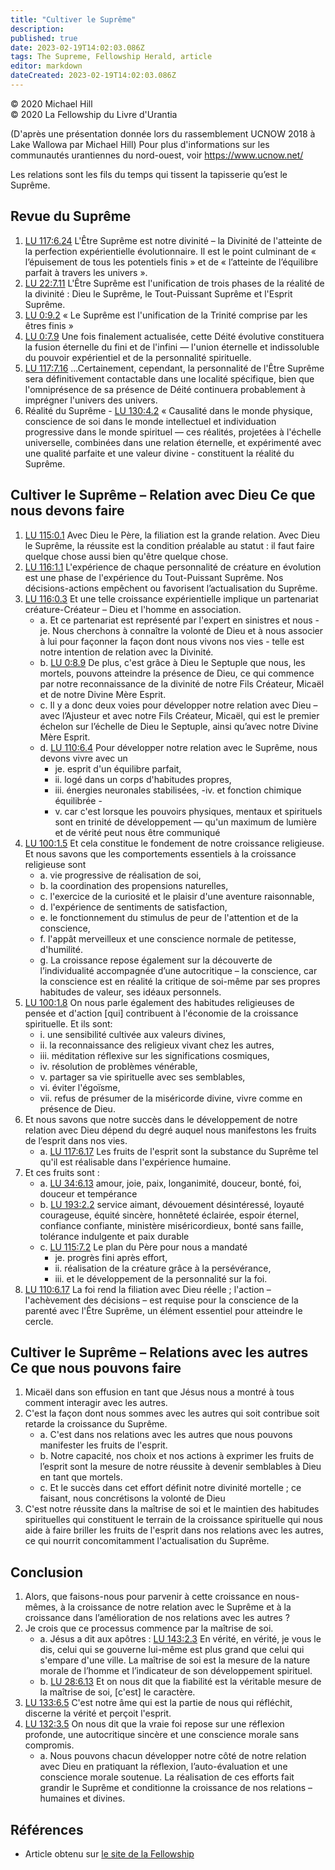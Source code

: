 ```yaml
---
title: "Cultiver le Suprême"
description: 
published: true
date: 2023-02-19T14:02:03.086Z
tags: The Supreme, Fellowship Herald, article
editor: markdown
dateCreated: 2023-02-19T14:02:03.086Z
---
```


<p class="v-card v-sheet theme--light grey lighten-3 px-2">© 2020 Michael Hill<br>© 2020 La Fellowship du Livre d'Urantia</p>


(D'après une présentation donnée lors du rassemblement UCNOW 2018 à Lake Wallowa par Michael Hill) Pour plus d'informations sur les communautés urantiennes du nord-ouest, voir https://www.ucnow.net/ 

Les relations sont les fils du temps qui tissent la tapisserie qu’est le Suprême. 


## Revue du Suprême 

1. [LU 117:6.24](/fr/The_Urantia_Book/117#p6_24) L'Être Suprême est notre divinité – la Divinité de l'atteinte de la perfection expérientielle évolutionnaire. Il est le point culminant de « l’épuisement de tous les potentiels finis » et de « l’atteinte de l’équilibre parfait à travers les univers ». 
2. [LU 22:7.11](/fr/The_Urantia_Book/22#p7_11) L'Être Suprême est l'unification de trois phases de la réalité de la divinité : Dieu le Suprême, le Tout-Puissant Suprême et l'Esprit Suprême. 
3. [LU 0:9.2](/fr/The_Urantia_Book/0#p9_2) « Le Suprême est l'unification de la Trinité comprise par les êtres finis » 
4. [LU 0:7.9](/fr/The_Urantia_Book/0#p7_9) Une fois finalement actualisée, cette Déité évolutive constituera la fusion éternelle du fini et de l'infini — l'union éternelle et indissoluble du pouvoir expérientiel et de la personnalité spirituelle. 
5. [LU 117:7.16](/fr/The_Urantia_Book/117#p7_16) ...Certainement, cependant, la personnalité de l'Être Suprême sera définitivement contactable dans une localité spécifique, bien que l'omniprésence de sa présence de Déité continuera probablement à imprégner l'univers des univers. 
6. Réalité du Suprême - [LU 130:4.2](/fr/The_Urantia_Book/130#p4_2) « Causalité dans le monde physique, conscience de soi dans le monde intellectuel et individuation progressive dans le monde spirituel — ces réalités, projetées à l'échelle universelle, combinées dans une relation éternelle, et expérimenté avec une qualité parfaite et une valeur divine - constituent la réalité du Suprême. 

## Cultiver le Suprême – Relation avec Dieu Ce que nous devons faire 

1. [LU 115:0.1](/fr/The_Urantia_Book/115#p0_1) Avec Dieu le Père, la filiation est la grande relation. Avec Dieu le Suprême, la réussite est la condition préalable au statut : il faut faire quelque chose aussi bien qu'être quelque chose. 
2. [LU 116:1.1](/fr/The_Urantia_Book/116#p1_1) L'expérience de chaque personnalité de créature en évolution est une phase de l'expérience du Tout-Puissant Suprême. Nos décisions-actions empêchent ou favorisent l’actualisation du Suprême. 
3. [LU 116:0.3](/fr/The_Urantia_Book/116#p0_3) Et une telle croissance expérientielle implique un partenariat créature-Créateur – Dieu et l'homme en association. 
    - a. Et ce partenariat est représenté par l'expert en sinistres et nous 
        -je. Nous cherchons à connaître la volonté de Dieu et à nous associer à lui pour façonner la façon dont nous vivons nos vies - telle est notre intention de relation avec la Divinité. 
    - b. [LU 0:8.9](/fr/The_Urantia_Book/0#p8_9) De plus, c'est grâce à Dieu le Septuple que nous, les mortels, pouvons atteindre la présence de Dieu, ce qui commence par notre reconnaissance de la divinité de notre Fils Créateur, Micaël et de notre Divine Mère Esprit. 
    - c. Il y a donc deux voies pour développer notre relation avec Dieu – avec l’Ajusteur et avec notre Fils Créateur, Micaël, qui est le premier échelon sur l’échelle de Dieu le Septuple, ainsi qu’avec notre Divine Mère Esprit. 
    - d. [LU 110:6.4](/fr/The_Urantia_Book/110#p6_4) Pour développer notre relation avec le Suprême, nous devons vivre avec un 
        - je. esprit d'un équilibre parfait, 
        - ii. logé dans un corps d'habitudes propres, 
        - iii. énergies neuronales stabilisées, 
        -iv. et fonction chimique équilibrée - 
        - v. car c'est lorsque les pouvoirs physiques, mentaux et spirituels sont en trinité de développement — qu'un maximum de lumière et de vérité peut nous être communiqué 
4. [LU 100:1.5](/fr/The_Urantia_Book/100#p1_5) Et cela constitue le fondement de notre croissance religieuse. Et nous savons que les comportements essentiels à la croissance religieuse sont 
    - a. vie progressive de réalisation de soi, 
    - b. la coordination des propensions naturelles, 
    - c. l'exercice de la curiosité et le plaisir d'une aventure raisonnable, 
    - d. l'expérience de sentiments de satisfaction, 
    - e. le fonctionnement du stimulus de peur de l'attention et de la conscience, 
    - f. l'appât merveilleux et une conscience normale de petitesse, d'humilité. 
    - g. La croissance repose également sur la découverte de l’individualité accompagnée d’une autocritique – la conscience, car la conscience est en réalité la critique de soi-même par ses propres habitudes de valeur, ses idéaux personnels. 
5. [LU 100:1.8](/fr/The_Urantia_Book/100#p1_8) On nous parle également des habitudes religieuses de pensée et d'action [qui] contribuent à l'économie de la croissance spirituelle. Et ils sont: 
    - i. une sensibilité cultivée aux valeurs divines, 
    - ii. la reconnaissance des religieux vivant chez les autres, 
    - iii. méditation réflexive sur les significations cosmiques, 
    - iv. résolution de problèmes vénérable, 
    - v. partager sa vie spirituelle avec ses semblables, 
    - vi. éviter l'égoïsme, 
    - vii. refus de présumer de la miséricorde divine, vivre comme en présence de Dieu. 
6. Et nous savons que notre succès dans le développement de notre relation avec Dieu dépend du degré auquel nous manifestons les fruits de l’esprit dans nos vies. 
    - a. [LU 117:6.17](/fr/The_Urantia_Book/117#p6_17) Les fruits de l'esprit sont la substance du Suprême tel qu'il est réalisable dans l'expérience humaine. 
7. Et ces fruits sont :
    - a. [LU 34:6.13](/fr/The_Urantia_Book/34#p6_13) amour, joie, paix, longanimité, douceur, bonté, foi, douceur et tempérance
    - b. [LU 193:2.2](/fr/The_Urantia_Book/193#p2_2) service aimant, dévouement désintéressé, loyauté courageuse, équité sincère, honnêteté éclairée, espoir éternel, confiance confiante, ministère miséricordieux, bonté sans faille, tolérance indulgente et paix durable
    - c. [LU 115:7.2](/fr/The_Urantia_Book/115#p7_2) Le plan du Père pour nous a mandaté
        - je. progrès fini après effort,
        - ii. réalisation de la créature grâce à la persévérance,
        - iii. et le développement de la personnalité sur la foi. 
8. [LU 110:6.17](/fr/The_Urantia_Book/110#p6_17) La foi rend la filiation avec Dieu réelle ; l'action – l'achèvement des décisions – est requise pour la conscience de la parenté avec l'Être Suprême, un élément essentiel pour atteindre le cercle. 

## Cultiver le Suprême – Relations avec les autres Ce que nous pouvons faire 

1. Micaël dans son effusion en tant que Jésus nous a montré à tous comment interagir avec les autres. 
2. C'est la façon dont nous sommes avec les autres qui soit contribue soit retarde la croissance du Suprême. 
    - a. C'est dans nos relations avec les autres que nous pouvons manifester les fruits de l'esprit. 
    - b. Notre capacité, nos choix et nos actions à exprimer les fruits de l’esprit sont la mesure de notre réussite à devenir semblables à Dieu en tant que mortels. 
    - c. Et le succès dans cet effort définit notre divinité mortelle ; ce faisant, nous concrétisons la volonté de Dieu 
3. C'est notre réussite dans la maîtrise de soi et le maintien des habitudes spirituelles qui constituent le terrain de la croissance spirituelle qui nous aide à faire briller les fruits de l'esprit dans nos relations avec les autres, ce qui nourrit concomitamment l'actualisation du Suprême. 

## Conclusion 

1. Alors, que faisons-nous pour parvenir à cette croissance en nous-mêmes, à la croissance de notre relation avec le Suprême et à la croissance dans l’amélioration de nos relations avec les autres ? 
2. Je crois que ce processus commence par la maîtrise de soi. 
    - a. Jésus a dit aux apôtres : [LU 143:2.3](/fr/The_Urantia_Book/143#p2_3) En vérité, en vérité, je vous le dis, celui qui se gouverne lui-même est plus grand que celui qui s'empare d'une ville. La maîtrise de soi est la mesure de la nature morale de l’homme et l’indicateur de son développement spirituel. 
    - b. [LU 28:6.13](/fr/The_Urantia_Book/28#p6_13) Et on nous dit que la fiabilité est la véritable mesure de la maîtrise de soi, [c'est] le caractère. 
3. [LU 133:6.5](/fr/The_Urantia_Book/133#p6_5) C'est notre âme qui est la partie de nous qui réfléchit, discerne la vérité et perçoit l'esprit. 
4. [LU 132:3.5](/fr/The_Urantia_Book/132#p3_5) On nous dit que la vraie foi repose sur une réflexion profonde, une autocritique sincère et une conscience morale sans compromis. 
    - a. Nous pouvons chacun développer notre côté de notre relation avec Dieu en pratiquant la réflexion, l’auto-évaluation et une conscience morale soutenue. La réalisation de ces efforts fait grandir le Suprême et conditionne la croissance de nos relations – humaines et divines. 

## Références

- Article obtenu sur [le site de la Fellowship](https://urantia-book.org/archive/newsletters/herald/)

